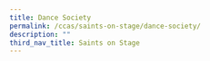 ```yaml
---
title: Dance Society
permalink: /ccas/saints-on-stage/dance-society/
description: ""
third_nav_title: Saints on Stage
---
```

